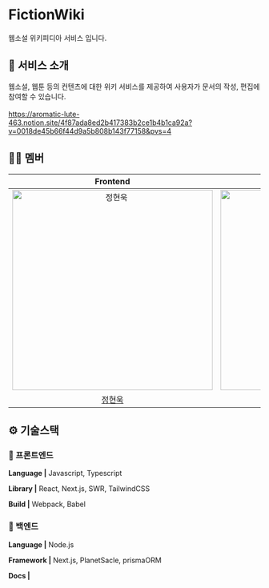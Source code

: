 # FictionWiki

웹소설 위키피디아 서비스 입니다.

<div align="center">

</div>

## 💬 서비스 소개

웹소설, 웹툰 등의 컨텐츠에 대한 위키 서비스를 제공하여 사용자가 문서의 작성, 편집에 참여할 수 있습니다.
<br/><br/>
https://aromatic-lute-463.notion.site/4f87ada8ed2b417383b2ce1b4b1ca92a?v=0018de45b66f44d9a5b808b143f77158&pvs=4

## 🙌🏻 멤버

|                                          Frontend                                          |                                       Frontend                                       |                                       Frontend                                        |
| :----------------------------------------------------------------------------------------: | :----------------------------------------------------------------------------------: | :-----------------------------------------------------------------------------------: |
| <img src="https://avatars.githubusercontent.com/u/68739701?v=4" width=400px alt="정현욱"/> | <img src="https://avatars.githubusercontent.com/u/48273875?v=4" width=400px alt=""/> | <img src="https://avatars.githubusercontent.com/u/102848645?v=4" width=400px alt=""/> |
|                            [정현욱](https://github.com/kirschX)                            |                       [이채준](https://github.com/chaejunlee)                        |                         [남성훈](https://github.com/20220402)                         |

## ⚙️ 기술스택

### 🧷 프론트엔드

**Language |** Javascript, Typescript

**Library |** React, Next.js, SWR, TailwindCSS

**Build |** Webpack, Babel

### 🧷 백엔드

**Language |** Node.js

**Framework |** Next.js, PlanetSacle, prismaORM

**Docs |**

